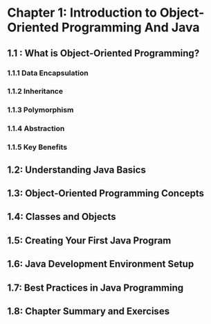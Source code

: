 # Chapter 1: Introduction to Object-Oriented Programming And Java

## 1.1 : What is Object-Oriented Programming?

### 1.1.1 Data Encapsulation

### 1.1.2 Inheritance

### 1.1.3 Polymorphism

### 1.1.4 Abstraction

### 1.1.5 Key Benefits

## 1.2: Understanding Java Basics

## 1.3: Object-Oriented Programming Concepts

## 1.4: Classes and Objects

## 1.5: Creating Your First Java Program

## 1.6: Java Development Environment Setup

## 1.7: Best Practices in Java Programming

## 1.8: Chapter Summary and Exercises
